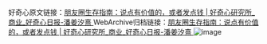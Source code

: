 好奇心原文链接：[朋友圈生存指南：说点有价值的，或者发点钱 | 好奇心研究所_商业_好奇心日报-潘姜汐熹 ](https://www.qdaily.com/articles/11580.html)
WebArchive归档链接：[朋友圈生存指南：说点有价值的，或者发点钱 | 好奇心研究所_商业_好奇心日报-潘姜汐熹 ](http://web.archive.org/web/20160928045502/http://www.qdaily.com:80/articles/11580.html)
![image](http://ww3.sinaimg.cn/large/007d5XDply1g3wabp08dwj30u03m8kee)